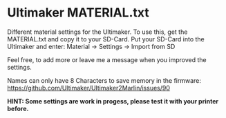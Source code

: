 # Ultimaker MATERIAL.txt

Different material settings for the Ultimaker.
To use this, get the MATERIAL.txt and copy it to your SD-Card.
Put your SD-Card into the Ultimaker and enter:
Material -> Settings -> Import from SD

Feel free, to add more or leave me a message when you improved the settings.

Names can only have 8 Characters to save memory in the firmware:
https://github.com/Ultimaker/Ultimaker2Marlin/issues/90

__HINT: Some settings are work in progess, please test it with your printer before.__
